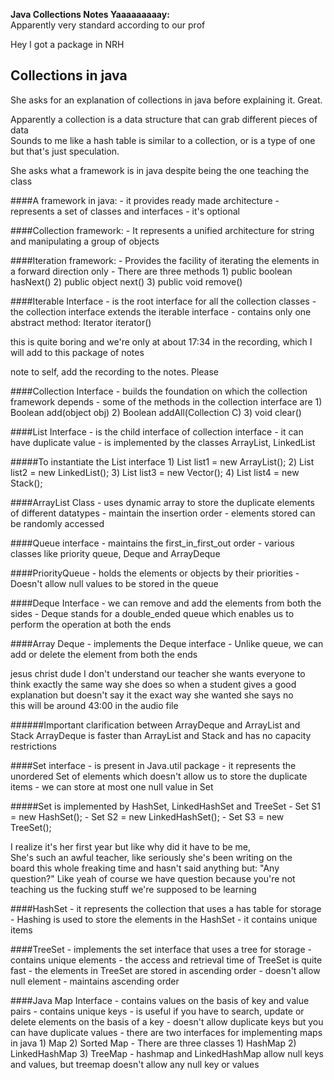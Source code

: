 
**Java Collections Notes Yaaaaaaaaay:**  
Apparently very standard according to our prof

Hey I got a package in NRH



## Collections in java
 
She asks for an explanation of collections in java before explaining it. Great.

Apparently a collection is a data structure that can grab different pieces of data  
Sounds to me like a hash table is similar to a collection, or is a type of one but that's just speculation.

She asks what a framework is in java despite being the one teaching the class  
 
####A framework in java:
     - it provides ready made architecture
     - represents a set of classes and interfaces
     - it's optional

####Collection framework:
     - It represents a unified architecture for string and 
       manipulating a group of objects

####Iteration framework:
    - Provides the facility of iterating the elements in a 
      forward direction only
    - There are three methods
        1) public boolean hasNext()
        2) public object next()
        3) public void remove()

####Iterable Interface
    - is the root interface for all the collection classes
    - the collection interface extends the iterable interface
    - contains only one abstract method: Iterator <T> iterator()
    
this is quite boring and we're only at about 17:34 in the recording, which I will add to this package of notes    

note to self, add the recording to the notes. Please

####Collection Interface
    - builds the foundation on which the collection framework depends
    - some of the methods in the collection interface are 
        1) Boolean add(object obj)
        2) Boolean addAll(Collection C)
        3) void clear()
        
####List Interface
    - is the child interface of collection interface
    - it can have duplicate value
    - is implemented by the classes ArrayList, LinkedList
    
#####To instantiate the List interface
    1) List<dataType> list1 = new ArrayList();
    2) List<dataType> list2 = new LinkedList();
    3) List<dataType> list3 = new Vector();
    4) List<dataType> list4 = new Stack();
    
####ArrayList Class
    - uses dynamic array to store the duplicate elements of 
      different datatypes
    - maintain the insertion order
    - elements stored can be randomly accessed

####Queue interface
    - maintains the first_in_first_out order
    - various classes like priority queue, Deque and ArrayDeque
    
####PriorityQueue
    - holds the elements or objects by their priorities
    - Doesn't allow null values to be stored in the queue
    
####Deque Interface
    - we can remove and add the elements from both the sides
    - Deque stands for a double_ended queue which enables us 
      to perform the operation at both the ends

####Array Deque
    - implements the Deque interface
    - Unlike queue, we can add or delete the element from both the ends

jesus christ dude I don't understand our
teacher she wants everyone to think exactly
the same way she does so when a student gives a
good explanation but doesn't say it the exact 
way she wanted she says no   
this will be around 43:00 in the audio file

######Important clarification between ArrayDeque and ArrayList and Stack
    ArrayDeque is faster than ArrayList and Stack and 
    has no capacity restrictions
    
####Set interface
    - is present in Java.util package
    - it represents the unordered Set of elements which doesn't 
      allow us to store the duplicate items
    - we can store at most one null value in Set
    
#####Set is implemented by HashSet, LinkedHashSet and TreeSet
    - Set<dataType> S1 = new HashSet<dataType>();
    - Set<dataType> S2 = new LinkedHashSet<dataType>();
    - Set<dataType> S3 = new TreeSet<dataType>();
    
I realize it's her first year but like why did it have to be me,  
She's such an awful teacher, like seriously she's been writing on the  
board this whole freaking time and hasn't said anything but: "Any   
question?" Like yeah of course we have question because you're not  
teaching us the fucking stuff we're supposed to be learning

####HashSet
    - it represents the collection that uses a has table for storage
    - Hashing is used to store the elements in the HashSet
    - it contains unique items
    
####TreeSet
    - implements the set interface that uses a tree for storage
    - contains unique elements
    - the access and retrieval time of TreeSet is quite fast
    - the elements in TreeSet are stored in ascending order
    -  doesn't allow null element
    - maintains ascending order
    
####Java Map Interface
    - contains values on the basis of key and value pairs
    - contains unique keys
    - is useful if you have to search, update or delete elements 
      on the basis of a key
    - doesn't allow duplicate keys but you can have duplicate values
    - there are two interfaces for implementing maps in java
        1) Map
        2) Sorted Map
    - There are three classes
        1) HashMap
        2) LinkedHashMap
        3) TreeMap
    - hashmap and LinkedHashMap allow null keys and values,
      but treemap doesn't allow any null key or values